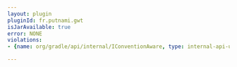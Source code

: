 ```yaml
---
layout: plugin
pluginId: fr.putnami.gwt
isJarAvailable: true
error: NONE
violations:
- {name: org/gradle/api/internal/IConventionAware, type: internal-api-usage}

---
```

